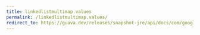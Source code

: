 ```yaml
---
title: linkedlistmultimap.values
permalink: /linkedlistmultimap.values/
redirect_to: https://guava.dev/releases/snapshot-jre/api/docs/com/google/common/collect/LinkedListMultimap.html#values--
---
```

